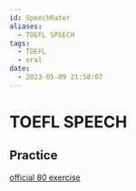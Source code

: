 ```yaml
---
id: SpeechRater
aliases:
  - TOEFL SPEECH
tags:
  - TOEFL
  - oral
date:
  - 2023-05-09 21:58:07
---
```


# TOEFL SPEECH

## Practice

[official 80 exercise](https://toefl.kmf.com/speak/gold/1/1)


